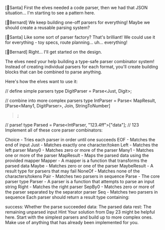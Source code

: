 [🎅Santa] First the elves needed a code parser, then we had that JSON situation... I'm starting to see a pattern here.

[🎩Bernard] We keep building one-off parsers for everything! Maybe we should create a reusable parsing system?

[🎅Santa] Like some sort of parser factory? That's brilliant! We could use it for everything - toy specs, route planning... uh... everything!

[🎩Bernard] Right... I'll get started on the design.

The elves need your help building a type-safe parser combinator system! Instead of creating individual parsers for each format, you'll create building blocks that can be combined to parse anything.

Here's how the elves want to use it:

// define simple parsers
type DigitParser = Parse<Just, Digit>;

// combine into more complex parsers
type IntParser = Parse<
MapResult,
[Parse<Many1, DigitParser>, Join, StringToNumber]

> ;

// parse!
type Parsed = Parse<IntParser, "123.4ff">["data"]; // 123
Implement all of these core parser combinators:

Choice - Tries each parser in order until one succeeds
EOF - Matches the end of input
Just - Matches exactly one character/token
Left - Matches the left parser
Many0 - Matches zero or more of the parser
Many1 - Matches one or more of the parser
MapResult - Maps the parsed data using the provided mapper
Mapper - A mapper is a function that transforms the parsed data
Maybe - Matches zero or one of the parser
MaybeResult - A result type for parsers that may fail
NoneOf - Matches none of the characters/tokens
Pair - Matches two parsers in sequence
Parse - The core parser type
Parser - A parser is a function that attempts to parse an input string
Right - Matches the right parser
SepBy0 - Matches zero or more of the parser separated by the separator parser
Seq - Matches two parsers in sequence
Each parser should return a result type containing:

success: Whether the parse succeeded
data: The parsed data
rest: The remaining unparsed input
Hint
Your solution from Day 23 might be helpful here. Start with the simplest parsers and build up to more complex ones. Make use of anything that has already been implemented for you.
